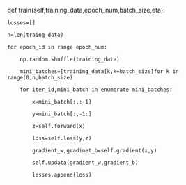 def train(self,training_data,epoch_num,batch_size,eta):

	losses=[]

	n=len(traing_data)

    for epoch_id in range epoch_num:

        np.random.shuffle(training_data)

        mini_batches=[training_data[k,k+batch_size]for k in range(0,n,batch_size)

        for iter_id,mini_batch in enumerate mini_batches:

            x=mini_batch[:,:-1]

            y=mini_batch[:,-1:]

            z=self.forward(x)

            loss=self.loss(y,z)

            gradient_w,gradinet_b=self.gradient(x,y)

            self.updata(gradient_w,gradient_b)

            losses.append(loss)
